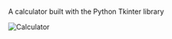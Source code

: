 A calculator built with the Python Tkinter library


![Calculator](https://github.com/G-Rasoll/Python-calculator/assets/103193765/362425dc-0346-44e1-8783-e9faad9fcd37)

